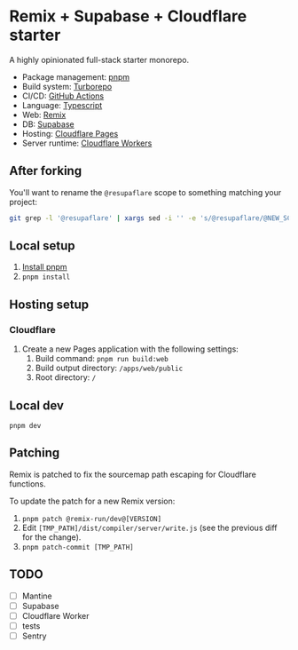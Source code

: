 # Remix + Supabase + Cloudflare starter

A highly opinionated full-stack starter monorepo.

- Package management: [pnpm](https://pnpm.io/)
- Build system: [Turborepo](https://turbo.build/)
- CI/CD: [GitHub Actions](https://github.com/features/actions)
- Language: [Typescript](https://www.typescriptlang.org/)
- Web: [Remix](https://remix.run/)
- DB: [Supabase](https://supabase.com/)
- Hosting: [Cloudflare Pages](https://pages.cloudflare.com/)
- Server runtime: [Cloudflare Workers](https://workers.cloudflare.com/)

## After forking

You'll want to rename the `@resupaflare` scope to something matching your
project:

```bash
git grep -l '@resupaflare' | xargs sed -i '' -e 's/@resupaflare/@NEW_SCOPE/g'
```

## Local setup

1. [Install pnpm](https://pnpm.io/installation)
1. `pnpm install`

## Hosting setup

### Cloudflare

1. Create a new Pages application with the following settings:
   1. Build command: `pnpm run build:web`
   1. Build output directory: `/apps/web/public`
   1. Root directory: `/`

## Local dev

`pnpm dev`

## Patching

Remix is patched to fix the sourcemap path escaping for Cloudflare functions.

To update the patch for a new Remix version:

1. `pnpm patch @remix-run/dev@[VERSION]`
1. Edit `[TMP_PATH]/dist/compiler/server/write.js` (see the previous diff for the change).
1. `pnpm patch-commit [TMP_PATH]`

## TODO

- [ ] Mantine
- [ ] Supabase
- [ ] Cloudflare Worker
- [ ] tests
- [ ] Sentry
